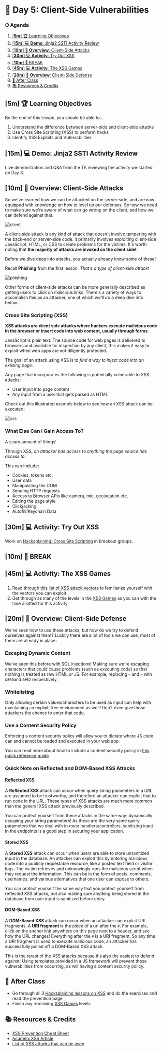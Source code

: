 # 📜 Day 5: Client-Side Vulnerabilities

### ⏱ Agenda

1. [[**5m**] 🏆 Learning Objectives](#5m-%f0%9f%8f%86-learning-objectives)
2. [[**15m**] 💻 **Demo**: Jinja2 SSTI Activity Review](#15m-%f0%9f%92%bb-demo-jinja2-ssti-activity-review)
3. [[**10m**] 📖 **Overview**: Client-Side Attacks](#10m-%f0%9f%93%96-overview-client-side-attacks)
4. [[**30m**] 💻 **Activity**: Try Out XSS](#15m-%f0%9f%92%bb-activity-try-out-xss)
5. [[**10m**] 🌴 BREAK](#10m-%f0%9f%8c%b4-break)
6. [[**45m**] 💻 **Activity**: The XSS Games](#45m-%f0%9f%92%bb-activity-the-xss-games)
7. [[**20m**] 📖 **Overview**: Client-Side Defense](#20m-%f0%9f%93%96-overview-client-side-defense)
8. [🌃 After Class](#%f0%9f%8c%83-after-class)
9. [📚 Resources & Credits](#%f0%9f%93%9a-resources--credits)

## [**5m**] 🏆 Learning Objectives

By the end of this lesson, you should be able to...

1. Understand the difference between server-side and client-side attacks
1. Use Cross Site Scripting (XSS) to perform hacks
1. Identify XSS Exploits and Vulnerabilities

## [**15m**] 💻 **Demo**: Jinja2 SSTI Activity Review

Live demonstration and Q&A from the TA reviewing the activity we started on Day 3.

## [**10m**] 📖 **Overview**: Client-Side Attacks

So we've learned how we can be attacked on the server-side, and are now equipped with knowledge on how to level up our defenses. So now we need to make sure we're aware of what can go wrong on the client, and how we can defend against that.

![client](Lesson5Assets/client.jpeg)

A client-side attack is any kind of attack that doesn't involve tampering with the back-end or server-side code. It primarily involves exploiting client-side JavaScript, HTML, or CSS to create problems for the victims. It's worth noting that **the majority of attacks are invoked on the client side!**

Before we dive deep into attacks, you actually already know some of these!

Recall **Phishing** from the first lesson. _That's a type of client-side attack!_

![phishing](Lesson5Assets/phishing.jpg)

Other forms of client-side attacks can be more generally described as getting users to click on malicious links. There's a variety of ways to accomplish this as an attacker, one of which we'll do a deep dive into below...

### Cross Site Scripting (XSS)

**XSS attacks are client side attacks where hackers execute malicious code in the browser or insert code into web content, usually through forms.**

JavaScript is plain text. The source code for web pages is delivered to browsers and available for inspection by any client, this makes it easy to exploit when web apps are not diligently protected.

The goal of an attack using XSS is to _find a way to inject code into an existing page._

Any page that incorporates the following is potentially vulnerable to XSS attacks:

- User input into page content
- Any input from a user that gets parsed as HTML

Check out this illustrated example below to see how an XSS attack can be executed:

![xss](Lesson5Assets/xss.png)

### What Else Can I Gain Access To?

A scary amount of things!

Through XSS, _an attacker has access to anything the page source has access to._

This can include:

- Cookies, tokens etc.
- User data
- Manipulating the DOM
- Sending HTTP requests
- Access to Browser APIs like camera, mic, geolocation etc.
- Editing the page style
- Clickjacking
- Autofill/Keychain Data

## [**30m**] 💻 **Activity**: Try Out XSS

Work on [Hacksplaining: Cross Site Scripting](https://www.hacksplaining.com/exercises/xss-stored) in breakout groups.

## [**10m**] 🌴 BREAK

## [**45m**] 💻 **Activity**: The XSS Games

1. Read through [this list of XSS attack vectors](https://www.acunetix.com/websitesecurity/cross-site-scripting/) to familiarize yourself with the vectors you can exploit.
2. Get through as many of the levels in the [XSS Games](https://xss-game.appspot.com) as you can with the time allotted for this activity

## [**20m**] 📖 **Overview**: Client-Side Defense

We've seen how to use these attacks, but how do we try to defend ourselves against them? Luckily there are a lot of tools we can use, most of them are already in place:

### Escaping Dynamic Content

We've seen this before with SQL injections! Making sure we're escaping characters that could cause problems (such as executing code) so that nothing is treated as raw HTML or JS. For example, replacing `<` and `>` with `&#60`and `&#62` respectively.

### Whitelisting

Only allowing certain values/characters to be used as input can help with maintaining an exploit-free environment as well! Don't even give those attackers the chance to enter that code.

### Use a Content Security Policy

Enforcing a content security policy will allow you to dictate where JS code can and cannot be loaded and executed in your web app.

You can read more about how to include a content security policy in [this quick reference guide](https://content-security-policy.com/)

### Quick Note on Reflected and DOM-Based XSS Attacks

#### Reflected XSS

A **Reflected XSS** attack can occur when query string parameters in a URL are assumed to be trustworthy, and therefore an attacker can exploit that to run code in the URL. These types of XSS attacks are much more common than the general XSS attack previously described.

You can protect yourself from these attacks in the same way: dynamically escaping your string parameters!  As these are the very same query parameters that we deal with in route handlers/controllers, sanitizing input in the endpoints is a good step in securing your application.

#### Stored XSS

A **Stored XSS** attack can occur when users are able to store unsanitized input in the database.  An attacker can exploit this by entering malicious code into a publicly requestable resource, like a posted text field or visitor logs.  The victim retrieves and unknowingly runs the malicious script when they request the information.  This can be in the form of posts, comments, usernames, and various alternatives that one user can expose to others.

You can protect yourself the same way that you protect yourself from reflected XSS attacks, but also making sure anything being stored in the database from user input is sanitized before entry.

#### DOM-Based XSS

A **DOM-Based XSS** attack can occur when an attacker can exploit URI fragments. A **URI fragment** is the piece of a url after the `#`. For example, click on the anchor link anywhere on this page next to a header, and see how the URL changes! Everything after the `#` is a URI fragment. So any time a URI fragment is used to execute malicious code, an attacker has successfully pulled off a DOM-Based XSS attack.

This is the rarest of the XSS attacks because it's also the easiest to defend against. Using templates provided in a JS framework will prevent these vulnerabilities from occurring, as will having a content security policy.

## 🌃 After Class

- Go through all 3 [Hacksplaining lessons on XSS](https://www.hacksplaining.com/lessons) and do the exercises and read the prevention page
- Finish any remaining [XSS Games](https://xss-game.appspot.com) levels

## 📚 Resources & Credits

- [XSS Prevention Cheat Sheet](https://www.owasp.org/index.php/XSS_(Cross_Site_Scripting)_Prevention_Cheat_Sheet)
- [Acunetix XSS Article](https://www.acunetix.com/websitesecurity/cross-site-scripting/)
- [List of XSS attacks that can be used](https://gist.github.com/kurobeats/9a613c9ab68914312cbb415134795b45)
